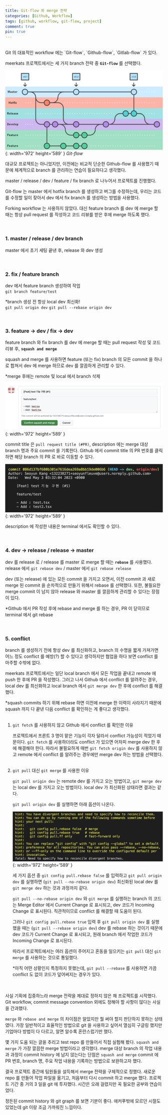 ```yaml
---
title: Git-flow 와 merge 전략
categories: [Github, Workflow]
tags: [github, workflow, git-flow, project]
comment: true
pin: true
---
```


<br />
Git 의 대표적인 workflow 에는 `Git-flow`, `Github-flow`, `Gitlab-flow` 가 있다.

meerkats 프로젝트에서는 세 가지 branch 전략 중 **`Git-flow`** 를 선택했다.

![Desktop View](/assets/img/2023-06/2023-06-06-1-1.png){: width='972' height='589' }
_Git-flow_

대규모 프로젝트는 아니었지만, 이전에는 비교적 단순한 Github-flow 를 사용했기 때문에 체계적으로 branch 를 관리하는 연습이 필요하다고 생각했다.

master / release / dev / feature / fix branch 로 나누어서 프로젝트를 진행했다.

Git-flow 는 master 에서 hotfix branch 를 생성하고 버그를 수정하는데, 우리는 코드를 수정할 일이 잦아서 dev 에서 fix branch 를 생성하는 방법을 사용했다.

Forking workflow 는 사용하지 않았다. 대신 feature branch 를 dev 에 merge 할 때는 항상 pull request 를 작성하고 코드 리뷰를 받은 후에 merge 하도록 했다.
<br />
<br />
<br />

### 1. master / release / dev branch

master 에서 초기 세팅 끝낸 후, release 와 dev 생성
<br />
<br />
<br />

### 2. fix / feature branch

dev 에서 feature branch 생성하여 작업
<br />
`git branch feature/test`

\*branch 생성 전 항상 local dev 최신화!
<br />
`git pull origin dev`
`git pull --rebase origin dev`
<br />
<br />
<br />

### 3. feature → dev / fix → dev

feature branch 와 fix branch 를 dev 에 merge 할 때는 pull request 작성 및 코드 리뷰 후, **`squash and merge`**

squash and merge 를 사용하면 feature (또는 fix) branch 의 모든 commit 을 하나로 합쳐서 dev 에 merge 하므로 dev 를 깔끔하게 관리할 수 있다.

\*merge 후에는 remote 및 local 에서 branch 삭제

![Desktop View](/assets/img/2023-06/2023-06-06-1-2.png){: width='972' height='589' }

commit title 은 `pull request title (#PR)`, description 에는 merge 대상 branch 명과 주요 commit 을 기록한다.
Github 에서 commit title 의 PR 번호를 클릭하면 해당 branch 의 PR 로 바로 이동할 수 있다.

![Desktop View](/assets/img/2023-06/2023-06-06-1-3.png){: width='972' height='589' }

description 에 작성한 내용은 terminal 에서도 확인할 수 있다.
<br />
<br />
<br />

### 4. dev → release / release → master

dev 를 release 로 / release 를 master 로 merge 할 때는 **`rebase`** 를 사용했다.
<br />
release 에서 `git rebase dev` / master 에서 `git rebase release`

dev (또는 release) 에 있는 모든 commit 을 가지고 오면서, 이전 commit 과 새로 merge 된 commit 을 순차적으로 만들기 위해서 rebase 를 선택했다. 또한, 불필요한 merge commit 이 남지 않아 release 와 master 를 깔끔하게 관리할 수 있다는 장점이 있다.

\*Github 에서 PR 작성 후에 rebase and merge 를 하는 경우, PR 이 닫히므로 terminal 에서 git rebase
<br />
<br />
<br />

### 5. conflict

branch 를 생성하기 전에 항상 dev 를 최신화하고, branch 의 수명을 짧게 가져가면 어느 정도 conflict 를 예방(?) 할 수 있다고 생각하지만 협업을 하다 보면 conflict 를 마주할 수밖에 없다.

meerkats 프로젝트에서는 일단 local branch 에서 모든 작업을 끝내고 remote 에 push 한 후에 PR 을 작성했다. 그러고 나서 Github 에서 conflict 를 알려주는 경우, local dev 를 최신화하고 local branch 에서 `git merge dev` 한 후에 conflict 를 해결했다.

\*squash commits 하기 위해 rebase 하면 이전에 merge 한 이력이 사라지기 때문에 squash 까지 다 끝낸 다음 conflict 를 확인하는 게 좋다고 생각했다.
<br />
<br />

1. `git fetch` 를 사용하지 않고 Github 에서 conflict 를 확인한 이유

   프로젝트에서 프론트 3 명이 맡은 기능이 각자 달라서 conflict 가능성이 적었기 때문이다. `git fetch` 를 사용하더라도 conflict 가 있으면 어차피 merge dev 한 후에 해결해야 한다. 따라서 불필요하게 매번 `git fetch origin dev` 를 사용하지 않고 remote 에서 conflict 를 알려주는 경우에만 merge dev 하는 방법을 선택했다.
   <br />
   <br />

2. `git pull` 대신 `git merge` 를 사용한 이유

   `git pull origin dev` 는 remote dev 를 가지고 오는 방법이고, `git merge dev` 는 local dev 를 가지고 오는 방법이다. local dev 가 최신화된 상태라면 결과는 같다.

   `git pull origin dev` 를 실행하면 아래 옵션이 나온다.

   ![Desktop View](/assets/img/2023-06/2023-06-06-1-4.png){: width='972' height='589' }

   세 가지 옵션 중 `git config pull.rebase false` 를 입력하고 `git pull origin dev` 를 실행하면 (`git pull --no-rebase origin dev`) 최신화된 local dev 를 `git merge dev` 하는 것과 과정까지 같다.

   `git pull --no-rebase origin dev` 와 `git merge` 를 실행하는 branch 의 코드는 Merge Editor 에서 Current Change 로 표시되고, dev 코드가 Incoming Change 로 표시된다. 직관적이므로 conflict 를 해결할 때 도움이 된다.

   그러나 `git config pull.rebase true` 입력 후 `git pull origin dev` 를 실행했을 때는 (`git pull --rebase origin dev`) dev 를 rebase 하는 것이기 때문에 dev 코드가 Current Change 로 표시되고, 원래 branch 에서 작업한 코드가 Incoming Change 로 표시된다.

   따라서 프로젝트에서는 여러 옵션이 주어지고 혼동을 일으키는 `git pull` 대신 `git merge` 를 사용하는 것으로 통일했다.

   \*아직 어떤 상황인지 특정하지 못했는데, `git pull --rebase` 를 사용하면 가끔 conflict 도 없이 코드가 덮어써지는 경우가 있다.
   <br />
   <br />
   <br />

사실 기획에 집중하느라 merge 전략을 제대로 정하지 않은 채 프로젝트를 시작했다. Git workflow, commit message convention 외에도 정해야 할 사항이 많다는 사실을 간과했다.

`merge` 와 `rebase and merge` 의 차이점은 알았지만 뭘 써야 할지 판단하지 못하는 상태였다. 가장 일반적이고 효율적인 방법으로 git 을 사용하고 싶어서 열심히 구글링 했지만 기업마다 방법이 다 다르고, 알면 알수록 혼란스럽기만 했다.

몇 가지 도움 되는 글을 추리고 test repo 를 만들어서 직접 실험해 봤다. `squash and merge` 가 가장 깔끔한 merge 방법이라고 생각했다. merge 대상 branch 의 작업 내용과 과정이 commit history 에 남지 않는다는 단점은 `squash and merge` commit 에 PR 번호, branch 명, 주요 작업 내용을 기록하는 방법으로 보완하고자 했다.

결국 프로젝트 중간에 팀원들을 설득해서 merge 전략을 구체적으로 정했다. 새로운 repo 를 만들어 작업 파일을 옮기고, 처음부터 다시 commit 하고 merge 했다. 프로젝트 기간 중 거의 3 일을 git 에 투자했다. 시간은 오래 걸렸지만 꼭 필요한 공부와 연습이었다.

정돈된 commit history 와 git graph 를 보면 기분이 좋다. 애커푸밖에 모르던 시절도 있었는데 git 이랑 조금 가까워진 느낌이다.
